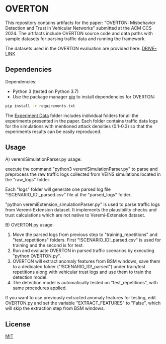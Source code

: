 # OVERTON

This repository contains artifacts for the paper: "OVERTON: Misbehavior Detection and Trust in Vehicular Networks" submitted at the ACM CCS 2024. The artifacts include OVERTON source code and data paths with sample datasets for parsing traffic data and running the framework.

The datasets used in the OVERTON evaluation are provided here: [DRIVE-LINK](https://drive.google.com/drive/folders/1qQ4VvuhZQHSKRFGCB6NnuSjIxne3vDiW?usp=sharing)
## Dependencies

Dependencies:
- Python 3 (tested on Python 3.7)
- Use the package manager [pip](https://pip.pypa.io/en/stable/) to install dependencies for OVERTON:

```bash
pip install -r requirements.txt
```
The [Experiment Data](https://drive.google.com/drive/folders/1qQ4VvuhZQHSKRFGCB6NnuSjIxne3vDiW?usp=sharing) folder includes individual folders for all the experiments presented in the paper.
Each folder contains traffic data logs for the simulations with mentioned attack densities (0.1-0.3) so that the experiments results can be easily reproduced. 

<!---Also, each experiment folder contains the preprocessed traffic logs with extracted features, thus, you could skip the steps (A) and extraction in (B) during evaluation. -->


## Usage

A) veremiSimulationParser.py usage:

execute the command "python3 veremiSimulationParser.py" to parse and preprocess the raw traffic logs collected from VEINS simulations located in the "raw_logs" folder.

Each "logs" folder will generate one parsed log file "!SCENARIO_ID!_parsed.csv" file at the "parsed_logs" folder.

"python veremiExtension_simulationParser.py" is used to parse traffic logs from Veremi-Extension dataset. It implements the plausibility checks and trust calculations which are not native to Veremi-Extension dataset.

B) OVERTON.py usage:


1. Move the parsed logs from previous step to "training_repetitions" and "test_repetitions" folders. First "!SCENARIO_ID!_parsed.csv" is used for training and the second is for test.
2. Run and evaluate OVERTON in parsed traffic scenarios by executing "python OVERTON.py".
3. OVERTON will extract anomaly features from BSM windows, save them to a dedicated folder ("!SCENARIO_ID!_parsed") under train/test repetitions along with vehicular trust logs and use them to train the detection model.
4. The detection model is automatically tested on "test_repetitions", with same procedures applied.



If you want to use previously extracted anomaly features for testing, edit OVERTON.py and set the variable "EXTRACT_FEATURES" to "False", which will skip the extraction step from BSM windows.


 


## License
[MIT](https://choosealicense.com/licenses/mit/)
